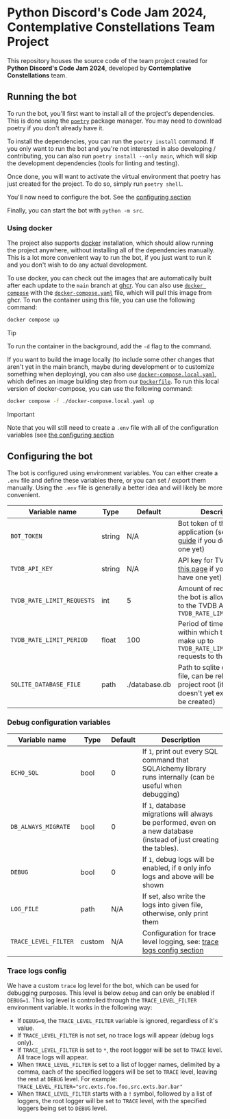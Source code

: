 <!-- vi: tw=119
-->

# Python Discord's Code Jam 2024, Contemplative Constellations Team Project

This repository houses the source code of the team project created for **Python Discord's Code Jam 2024**, developed by
**Contemplative Constellations** team.

## Running the bot

To run the bot, you'll first want to install all of the project's dependencies. This is done using the
[`poetry`](https://python-poetry.org/docs/) package manager. You may need to download poetry if you don't already have
it.

To install the dependencies, you can run the `poetry install` command. If you only want to run the bot and you're not
interested in also developing / contributing, you can also run `poetry install --only main`, which will skip the
development dependencies (tools for linting and testing).

Once done, you will want to activate the virtual environment that poetry has just created for the project. To do so,
simply run `poetry shell`.

You'll now need to configure the bot. See the [configuring section](#configuring-the-bot)

Finally, you can start the bot with `python -m src`.

### Using docker

The project also supports [docker](https://www.docker.com/) installation, which should allow running the project
anywhere, without installing all of the dependencies manually. This is a lot more convenient way to run the bot, if you
just want to run it and you don't wish to do any actual development.

To use docker, you can check out the images that are automatically built after each update to the `main` branch at
[ghcr](https://github.com/itsdrike/code-jam-2024/pkgs/container/code-jam-2024). You can also use [`docker
compose`](https://docs.docker.com/compose/) with the [`docker-compose.yaml`](./docker-compose.yaml) file, which will
pull this image from ghcr. To run the container using this file, you can use the following command:

```bash
docker compose up
```

> [!TIP]
> To run the container in the background, add the `-d` flag to the command.

If you want to build the image locally (to include some other changes that aren't yet in the main branch, maybe during
development or to customize something when deploying), you can also use
[`docker-compose.local.yaml`](./docker-compose.local.yaml), which defines an image building step from our
[`Dockerfile`](./Dockerfile). To run this local version of docker-compose, you can use the following command:

```bash
docker compose -f ./docker-compose.local.yaml up
```

> [!IMPORTANT]
> Note that you will still need to create a `.env` file with all of the configuration variables (see [the configuring
> section](#configuring-the-bot)

## Configuring the bot

The bot is configured using environment variables. You can either create a `.env` file and define these variables
there, or you can set / export them manually. Using the `.env` file is generally a better idea and will likely be more
convenient.

| Variable name              | Type   | Default       | Description                                                                                                         |
| -------------------------- | ------ | ------------- | ------------------------------------------------------------------------------------------------------------------- |
| `BOT_TOKEN`                | string | N/A           | Bot token of the discord application (see: [this guide][bot-token-guide] if you don't have one yet)                 |
| `TVDB_API_KEY`             | string | N/A           | API key for TVDB (see [this page][tvdb-api-page] if you don't have one yet)                                         |
| `TVDB_RATE_LIMIT_REQUESTS` | int    | 5             | Amount of requests that the bot is allowed to make to the TVDB API within `TVDB_RATE_LIMIT_PERIOD`                  |
| `TVDB_RATE_LIMIT_PERIOD`   | float  | 100           | Period of time in seconds, within which the bot can make up to `TVDB_RATE_LIMIT_REQUESTS` requests to the TVDB API. |
| `SQLITE_DATABASE_FILE`     | path   | ./database.db | Path to sqlite database file, can be relative to project root (if the file doesn't yet exists, it will be created)  |

[bot-token-guide]: https://guide.pycord.dev/getting-started/creating-your-first-bot#creating-the-bot-application
[tvdb-api-page]: https://www.thetvdb.com/api-information

### Debug configuration variables

| Variable name        | Type   | Default | Description                                                                                                         |
| -------------------- | ------ | ------- | ------------------------------------------------------------------------------------------------------------------- |
| `ECHO_SQL`           | bool   | 0       | If `1`, print out every SQL command that SQLAlchemy library runs internally (can be useful when debugging)          |
| `DB_ALWAYS_MIGRATE`  | bool   | 0       | If `1`, database migrations will always be performed, even on a new database (instead of just creating the tables). |
| `DEBUG`              | bool   | 0       | If `1`, debug logs will be enabled, if `0` only info logs and above will be shown                                   |
| `LOG_FILE`           | path   | N/A     | If set, also write the logs into given file, otherwise, only print them                                             |
| `TRACE_LEVEL_FILTER` | custom | N/A     | Configuration for trace level logging, see: [trace logs config section](#trace-logs-config)                         |

### Trace logs config

We have a custom `trace` log level for the bot, which can be used for debugging purposes. This level is below `debug`
and can only be enabled if `DEBUG=1`. This log level is controlled through the `TRACE_LEVEL_FILTER` environment
variable. It works in the following way:

- If `DEBUG=0`, the `TRACE_LEVEL_FILTER` variable is ignored, regardless of it's value.
- If `TRACE_LEVEL_FILTER` is not set, no trace logs will appear (debug logs only).
- If `TRACE_LEVEL_FILTER` is set to `*`, the root logger will be set to `TRACE` level. All trace logs will appear.
- When `TRACE_LEVEL_FILTER` is set to a list of logger names, delimited by a comma, each of the specified loggers will
  be set to `TRACE` level, leaving the rest at `DEBUG` level. For example: `TRACE_LEVEL_FILTER="src.exts.foo.foo,src.exts.bar.bar"`
- When `TRACE_LEVEL_FILTER` starts with a `!` symbol, followed by a list of loggers, the root logger will be set to
  `TRACE` level, with the specified loggers being set to `DEBUG` level.
